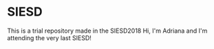 # SIESD
This is a trial repository made in the SIESD2018
Hi, I'm Adriana and I'm attending the very last SIESD!
